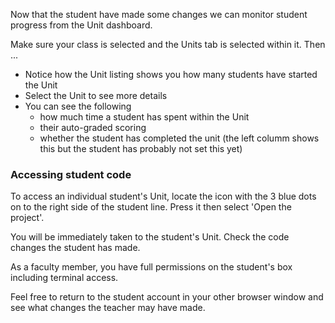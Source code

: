 Now that the student have made some changes we can monitor student progress from the Unit dashboard.

Make sure your class is selected and the Units tab is selected within it. Then ...

- Notice how the Unit listing shows you how many students have started the Unit
- Select the Unit to see more details
- You can see the following
  - how much time a student has spent within the Unit
  - their auto-graded scoring
  - whether the student has completed the unit (the left columm shows this but the student has probably not set this yet)
  
  
### Accessing student code
To access an individual student's Unit, locate the icon with the 3 blue dots on to the right side of the student line. Press it then select 'Open the project'.

You will be immediately taken to the student's Unit. Check the code changes the student has made.

As a faculty member, you have full permissions on the student's box including terminal access.

Feel free to return to the student account in your other browser window and see what changes the teacher may have made.

